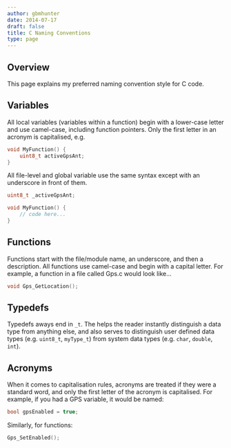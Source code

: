 ```yaml
---
author: gbmhunter
date: 2014-07-17
draft: false
title: C Naming Conventions
type: page
---
```


## Overview

This page explains my preferred naming convention style for C code.

## Variables

All local variables (variables within a function) begin with a lower-case letter and use camel-case, including function pointers. Only the first letter in an acronym is capitalised, e.g.

```c
void MyFunction() {
    uint8_t activeGpsAnt;
}
```

All file-level and global variable use the same syntax except with an underscore in front of them.

```c    
uint8_t _activeGpsAnt;

void MyFunction() {
    // code here...
}
```

## Functions

Functions start with the file/module name, an underscore, and then a description. All functions use camel-case and begin with a capital letter. For example, a function in a file called Gps.c would look like...

```c    
void Gps_GetLocation();
```

## Typedefs

Typedefs aways end in `_t`. The helps the reader instantly distinguish a data type from anything else, and also serves to distinguish user defined data types (e.g. `uint8_t`, `myType_t`) from system data types (e.g. `char`, `double`, `int`).

## Acronyms

When it comes to capitalisation rules, acronyms are treated if they were a standard word, and only the first letter of the acronym is capitalised. For example, if you had a GPS variable, it would be named:

```c    
bool gpsEnabled = true;
```

Similarly, for functions:

```c   
Gps_SetEnabled();
```
